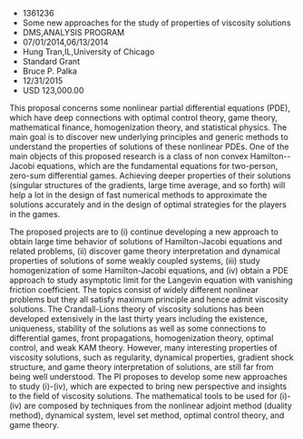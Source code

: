 
* 1361236
* Some new approaches for the study of properties of viscosity solutions
* DMS,ANALYSIS PROGRAM
* 07/01/2014,06/13/2014
* Hung Tran,IL,University of Chicago
* Standard Grant
* Bruce P. Palka
* 12/31/2015
* USD 123,000.00

This proposal concerns some nonlinear partial differential equations (PDE),
which have deep connections with optimal control theory, game theory,
mathematical finance, homogenization theory, and statistical physics. The main
goal is to discover new underlying principles and generic methods to understand
the properties of solutions of these nonlinear PDEs. One of the main objects of
this proposed research is a class of non convex Hamilton--Jacobi equations,
which are the fundamental equations for two-person, zero-sum differential games.
Achieving deeper properties of their solutions (singular structures of the
gradients, large time average, and so forth) will help a lot in the design of
fast numerical methods to approximate the solutions accurately and in the design
of optimal strategies for the players in the games.

The proposed projects are to (i) continue developing a new approach to obtain
large time behavior of solutions of Hamilton-Jacobi equations and related
problems, (ii) discover game theory interpretation and dynamical properties of
solutions of some weakly coupled systems, (iii) study homogenization of some
Hamilton-Jacobi equations, and (iv) obtain a PDE approach to study asymptotic
limit for the Langevin equation with vanishing friction coefficient. The topics
consist of widely different nonlinear problems but they all satisfy maximum
principle and hence admit viscosity solutions. The Crandall-Lions theory of
viscosity solutions has been developed extensively in the last thirty years
including the existence, uniqueness, stability of the solutions as well as some
connections to differential games, front propagations, homogenization theory,
optimal control, and weak KAM theory. However, many interesting properties of
viscosity solutions, such as regularity, dynamical properties, gradient shock
structure, and game theory interpretation of solutions, are still far from being
well understood. The PI proposes to develop some new approaches to study
(i)-(iv), which are expected to bring new perspective and insights to the field
of viscosity solutions. The mathematical tools to be used for (i)-(iv) are
composed by techniques from the nonlinear adjoint method (duality method),
dynamical system, level set method, optimal control theory, and game theory.

